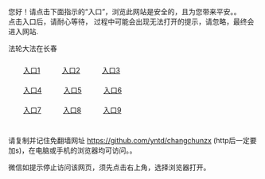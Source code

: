 您好！请点击下面指示的“入口”，浏览此网站是安全的，且为您带来平安。。 <br/>
点击入口后，请耐心等待， 过程中可能会出现无法打开的提示，请忽略，最终会进入网站. </br>

法轮大法在长春<br/>
<div style="padding:10px"><a style="margin:20px" target="_blank" href="https://d1785bplhwu5qk.cloudfront.net/2Qpsp?xjxgpye" id="ccLink1" rel="nofollow">入口1</a> <a target="_blank" style="margin:20px" href="https://dasak8m2hfhdf.cloudfront.net/2Qpsp?uelgec" id="ccLink2" rel="nofollow">入口2</a> <a style="margin:20px" target="_blank" href="https://d2qp4kv8n9eili.cloudfront.net/2Qpsp?stcnecu" id="ccLink3" rel="nofollow">入口3</a></div>

<div style="padding:10px" ><a style="margin:20px" target="_blank" href="https://d1785bplhwu5qk.cloudfront.net/2Qpsp?xjxgpye" id="ccLink4" rel="nofollow">入口4</a> <a style="margin:20px" href="https://dasak8m2hfhdf.cloudfront.net/2Qpsp?uelgec" target="_blank" id="ccLink5" rel="nofollow">入口5</a> <a style="margin:20px" href="https://d2qp4kv8n9eili.cloudfront.net/2Qpsp?stcnecu" target="_blank" id="ccLink6" rel="nofollow">入口6</a></div>

<div style="padding:10px"><a style="margin:20px" target="_blank" href="https://d1785bplhwu5qk.cloudfront.net/2Qpsp?xjxgpye" id="ccLink7" rel="nofollow">入口7</a> <a style="margin:20px" href="https://dasak8m2hfhdf.cloudfront.net/2Qpsp?uelgec" target="_blank" id="ccLink8" rel="nofollow">入口8</a> <a style="margin:20px" target="_blank" href="https://d2qp4kv8n9eili.cloudfront.net/2Qpsp?stcnecu" id="ccLink9" rel="nofollow">入口9</a></div>

<br/>



请复制并记住免翻墙网址 https://github.com/yntd/changchunzx (http后一定要加s)，在电脑或手机的浏览器均可访问。。<br/>

微信如提示停止访问该网页，须先点击右上角，选择浏览器打开。
